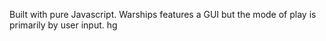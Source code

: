 Built with pure Javascript. Warships features a GUI but the mode of play is primarily by user input.
hg
